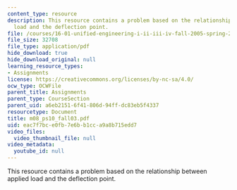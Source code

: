 ```yaml
---
content_type: resource
description: This resource contains a problem based on the relationship between applied
  load and the deflection point.
file: /courses/16-01-unified-engineering-i-ii-iii-iv-fall-2005-spring-2006/eac7f7bce0fb7e6bb1cca9a8b715edd7_m08_ps10_fall03.pdf
file_size: 32708
file_type: application/pdf
hide_download: true
hide_download_original: null
learning_resource_types:
- Assignments
license: https://creativecommons.org/licenses/by-nc-sa/4.0/
ocw_type: OCWFile
parent_title: Assignments
parent_type: CourseSection
parent_uid: a6eb2151-6f41-806d-94ff-dc83eb5f4337
resourcetype: Document
title: m08_ps10_fall03.pdf
uid: eac7f7bc-e0fb-7e6b-b1cc-a9a8b715edd7
video_files:
  video_thumbnail_file: null
video_metadata:
  youtube_id: null
---
```

This resource contains a problem based on the relationship between applied load and the deflection point.